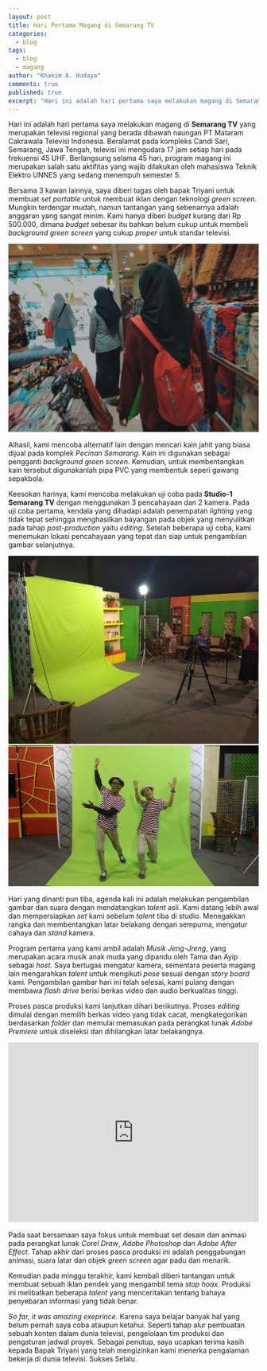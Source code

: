 ```yaml
---
layout: post
title: Hari Pertama Magang di Semarang TV
categories:
  - blog
tags:
  - blog
  - magang
author: "Khakim A. Hudaya"
comments: true
published: true
excerpt: "Hari ini adalah hari pertama saya melakukan magang di Semarang TV yang merupakan televisi regional yang berada dibawah naungan PT Mataram Cakrawala Televisi Indonesia. Beralamat pada kompleks Candi Sari, Semarang, Jawa Tengah, televisi ini mengudara 17 jam setiap hari pada frekuensi 45 UHF. Program magang ini merupakan salah satu aktifitas yang wajib dilakukan oleh mahasiswa Teknik Elektro UNNES yang sedang menempuh semester 5. Magang ini berlangsung selama 45 hari. "
---
```


Hari ini adalah hari pertama saya melakukan magang di **Semarang TV** yang merupakan televisi regional yang berada dibawah naungan PT Mataram Cakrawala Televisi Indonesia. Beralamat pada kompleks Candi Sari, Semarang, Jawa Tengah, televisi ini mengudara 17 jam setiap hari pada frekuensi 45 UHF. Berlangsung selama 45 hari, program magang ini merupakan salah satu aktifitas yang wajib dilakukan oleh mahasiswa Teknik Elektro UNNES yang sedang menempuh semester 5.

Bersama 3 kawan lainnya, saya diberi tugas oleh bapak Triyani untuk membuat *set portable* untuk membuat iklan dengan teknologi *green screen*. Mungkin terdengar mudah, namun tantangan yang sebenarnya adalah anggaran yang sangat minim. Kami hanya diberi *budget* kurang dari Rp 500.000, dimana *budget* sebesar itu bahkan belum cukup untuk membeli *background green screen* yang cukup *proper* untuk standar televisi. 

![alt text](/assets/img/blog/magang_smg_tv_06.jpg "Hari Ke-1: Mencari kain jahit pada kompleks Pecinan, Semarang.")


Alhasil, kami mencoba alternatif lain dengan mencari kain jahit yang biasa dijual pada komplek *Pecinan  Semarang*. Kain ini digunakan sebagai pengganti *background green screen*. Kemudian, untuk membentangkan kain tersebut digunakanlah pipa PVC yang membentuk seperi gawang sepakbola. 

Keesokan harinya, kami mencoba melakukan uji coba pada **Studio-1 Semarang TV** dengan menggunakan 3 pencahayaan dan 2 kamera. Pada uji coba pertama, kendala yang dihadapi adalah penempatan *lighting* yang tidak tepat sehingga menghasilkan bayangan pada objek yang menyulitkan pada tahap *post-production* yaitu *editing*. Setelah beberapa uji coba, kami menemukan lokasi pencahayaan yang tepat dan siap untuk pengambilan gambar selanjutnya.

![alt text](/assets/img/blog/magang_smg_tv_02.jpg "Uji Coba Set Green Screen")
![alt text](/assets/img/blog/magang_smg_tv_03.jpg "Pengambilan gambar Musik Jeng-Jreng bersama Tama dan Ayip")


Hari yang dinanti pun tiba, agenda kali ini adalah melakukan pengambilan gambar dan suara dengan mendatangkan *talent* asli. Kami datang lebih awal dan mempersiapkan *set* kami sebelum *talent* tiba di studio. Menegakkan rangka dan membentangkan latar belakang dengan sempurna, mengatur cahaya dan *stand* kamera. 

Program pertama yang kami ambil adalah *Musik Jeng-Jreng*, yang merupakan acara musik anak muda yang dipandu oleh Tama dan Ayip sebagai *host*. Saya bertugas mengatur kamera, sementara peserta magang lain mengarahkan *talent* untuk mengikuti *pose* sesuai dengan *story board* kami. Pengambilan gambar hari ini telah selesai, kami pulang dengan membawa *flash drive* berisi berkas video dan audio berkualitas tinggi.

Proses pasca produksi kami lanjutkan dihari berikutnya. Proses *editing*  dimulai dengan memilih berkas video yang tidak cacat, mengkategorikan berdasarkan *folder* dan memulai memasukan pada perangkat lunak *Adobe Premiere* untuk diseleksi dan dihilangkan latar belakangnya. 


<iframe width="100%" height="361" src="https://www.youtube.com/embed/a-fVnNTqDRI" frameborder="0" allow="accelerometer; autoplay; clipboard-write; encrypted-media; gyroscope; picture-in-picture" allowfullscreen title="Darft Iklan Program Jeng-Jreng"></iframe>


Pada saat bersamaan saya fokus untuk membuat set desain dan animasi pada perangkat lunak *Corel Draw*, *Adobe Photoshop* dan *Adobe After Effect*. Tahap akhir dari proses pasca produksi ini adalah penggabungan animasi, suara latar dan objek *green screen* agar padu dan menarik.

Kemudian pada minggu terakhir, kami kembali diberi tantangan untuk membuat sebuah iklan pendek yang mengambil tema *stop hoax*. Produksi ini melibatkan beberapa *talent* yang menceritakan tentang bahaya penyebaran informasi yang tidak benar.

*So far, it was amazing exeprince.* Karena saya belajar banyak hal yang belum pernah saya coba ataupun ketahui. Seperti tahap alur pembuatan sebuah konten dalam dunia televisi, pengelolaan tim produksi dan pengaturan jadwal proyek. Sebagai penutup, saya ucapkan terima kasih kepada Bapak Triyani yang telah mengizinkan kami menerka pengalaman bekerja di dunia televisi. Sukses Selalu.